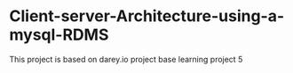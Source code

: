 # Client-server-Architecture-using-a-mysql-RDMS
This project is based on darey.io  project base learning project 5
